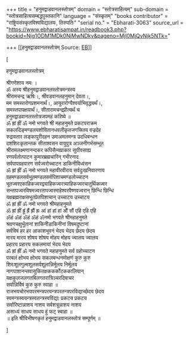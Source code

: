 +++
title = "हनुमद्वाडवानलस्तोत्रम्"
domain = "स्तोत्रसाहित्यम्"
sub-domain = "स्तोत्रसाहित्यसम्बद्धपुस्तकानि"
language = "संस्कृतम्"
"books contributor" = "राष्ट्रियसंस्कृतविश्वविद्यालयः, तिरुपतिः"
"serial no." = "Ebharati-3063"
source_url = "https://www.ebharatisampat.in/readbook3.php?bookid=Njg1ODM1MDk0NjMwNDky&pageno=MjI0MjQyNjk5NTk="

+++
[[हनुमद्वाडवानलस्तोत्रम्	Source: [EB](https://www.ebharatisampat.in/readbook3.php?bookid=Njg1ODM1MDk0NjMwNDky&pageno=MjI0MjQyNjk5NTk=)]]

\[



हनुमद्वाडवानलस्तोत्रम्


श्रीगणेशाय नमः ।  
ॐ अस्य श्रीहनुमद्वाडवानलस्तोत्रमन्त्रस्य  
श्रीरामचन्द्र ऋषिः।, श्रीवडवानलहनुमान् देवता।,  
मम समस्तरोगप्रशमनार्थं।, आयुरारोग्यैश्वर्याभिवृद्ध्यर्थं।,  
समस्तपापक्षयार्थं।, सीतारामचन्द्रप्रीत्यर्थं च  
हनुमद्वाडवानलस्तोत्रजपमहं करिष्ये ॥  
ॐ ह्रां ह्रीं ॐ नमो भगवते श्री महाहनुमते प्रकटपराक्रम  
सकलदिङ्मण्डलयशोवितानधवलीकृतजगत्त्रितय वज्रदेह  
रुद्रावतार लङ्कापुरीदहन उमाअमलमन्त्र उदधिबन्धन  
दशशिरःकृतान्तक सीताश्वसन वायुपुत्र अञ्जनीगर्भसम्भूत  
श्रीरामलक्ष्मणानन्दकर कपिसैन्यप्राकार सुग्रीवसाह्य  
रणपर्वतोत्पाटन कुमारब्रह्मचारिन् गभीरनाद  
सर्वपापग्रहवारण सर्वज्वरोच्चाटन डाकिनीविध्वंसन  
ॐ ह्रां ह्रीं ॐ नमो भगवते महावीरवीराय सर्वदुःखनिवारणाय  
ग्रहमण्डलसर्वभूतमण्डलसर्वपिशाचमण्डलोच्चाटन  
भूतज्वरएकाहिकज्वरद्व्याहिकज्वरत्र्याहिकज्वरचातुर्थिकज्वर  
सन्तापज्वरविषमज्वरतापज्वरमाहेश्वरवैष्णवज्वरान् छिन्धि छिन्धि  
यक्षब्रह्मराक्षसभूतप्रेतपिशाचान् उच्चाटय उच्चाटय  
ॐ ह्रां ह्रीं ॐ नमो भगवते श्रीमहाहनुमते  
ॐ ह्रां ह्रीं ह्रूं ह्रैं ह्रौं ह्रः आं हां हां हां औं सौं एहि एहि एहि  
ॐहं ॐहं ॐहं ॐहं ॐनमो भगवते श्रीमहाहनुमते  
श्रवणचक्षुर्भूतानां शाकिनीडाकिनीनां विषमदुष्टानां  
सर्वविषं हर हर आकाशभुवनं भेदय भेदय छेदय छेदय  
मारय मारय शोषय शोषय मोहय मोहय ज्वालय ज्वालय  
प्रहारय प्रहारय सकलमायां भेदय भेदय  
ॐ ह्रां ह्रीं ॐ नमो भगवते महाहनुमते सर्व ग्रहोच्चाटन  
परबलं क्षोभय क्षोभय सकलबन्धनमोक्षणं कुरु कुरु  
शिरःशूलगुल्मशूलसर्वशूलान्निर्मूलय निर्मूलय  
नागपाशानन्तवासुकितक्षककर्कोटककालियान्  
यक्षकुलजलगतबिलगतरात्रिञ्चरदिवाचर  
सर्वान्निर्विषं कुरु कुरु स्वाहा ॥  
राजभयचोरभयपरमन्त्रपरयन्त्रपरतन्त्रपरविद्याच्छेदय छेदय  
स्वमन्त्रस्वयन्त्रस्वतन्त्रस्वविद्याः प्रकटय प्रकटय  
सर्वारिष्टान्नाशय नाशय सर्वशत्रून्नाशय नाशय  
असाध्यं साधय साधय हुं फट् स्वाहा ॥  
॥ इति श्रीविभीषणकृतं हनुमद्वाडवानलस्तोत्रं सम्पूर्णम् ॥





\]
